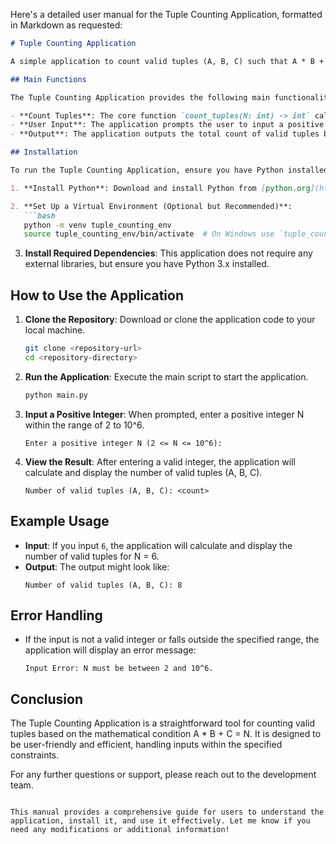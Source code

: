 Here's a detailed user manual for the Tuple Counting Application, formatted in Markdown as requested:

```markdown
# Tuple Counting Application

A simple application to count valid tuples (A, B, C) such that A * B + C = N, where N is a positive integer.

## Main Functions

The Tuple Counting Application provides the following main functionalities:

- **Count Tuples**: The core function `count_tuples(N: int) -> int` calculates the number of valid tuples (A, B, C) for a given positive integer N.
- **User Input**: The application prompts the user to input a positive integer N, ensuring it falls within the specified range (2 <= N <= 10^6).
- **Output**: The application outputs the total count of valid tuples based on the input provided.

## Installation

To run the Tuple Counting Application, ensure you have Python installed on your system. Follow the steps below to set up the environment:

1. **Install Python**: Download and install Python from [python.org](https://www.python.org/downloads/).

2. **Set Up a Virtual Environment (Optional but Recommended)**:
   ```bash
   python -m venv tuple_counting_env
   source tuple_counting_env/bin/activate  # On Windows use `tuple_counting_env\Scripts\activate`
   ```

3. **Install Required Dependencies**: This application does not require any external libraries, but ensure you have Python 3.x installed.

## How to Use the Application

1. **Clone the Repository**: Download or clone the application code to your local machine.
   ```bash
   git clone <repository-url>
   cd <repository-directory>
   ```

2. **Run the Application**: Execute the main script to start the application.
   ```bash
   python main.py
   ```

3. **Input a Positive Integer**: When prompted, enter a positive integer N within the range of 2 to 10^6.
   ```
   Enter a positive integer N (2 <= N <= 10^6):
   ```

4. **View the Result**: After entering a valid integer, the application will calculate and display the number of valid tuples (A, B, C).
   ```
   Number of valid tuples (A, B, C): <count>
   ```

## Example Usage

- **Input**: If you input `6`, the application will calculate and display the number of valid tuples for N = 6.
- **Output**: The output might look like:
  ```
  Number of valid tuples (A, B, C): 8
  ```

## Error Handling

- If the input is not a valid integer or falls outside the specified range, the application will display an error message:
  ```
  Input Error: N must be between 2 and 10^6.
  ```

## Conclusion

The Tuple Counting Application is a straightforward tool for counting valid tuples based on the mathematical condition A * B + C = N. It is designed to be user-friendly and efficient, handling inputs within the specified constraints.

For any further questions or support, please reach out to the development team.
```

This manual provides a comprehensive guide for users to understand the application, install it, and use it effectively. Let me know if you need any modifications or additional information!